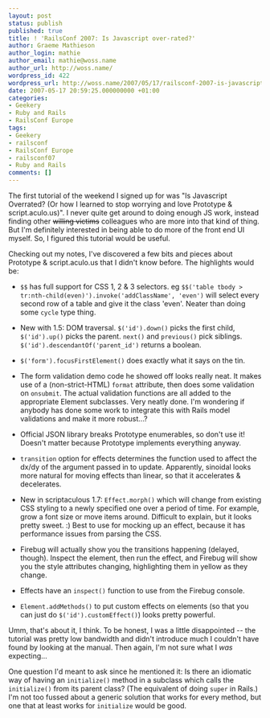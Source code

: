 ```yaml
---
layout: post
status: publish
published: true
title: ! 'RailsConf 2007: Is Javascript over-rated?'
author: Graeme Mathieson
author_login: mathie
author_email: mathie@woss.name
author_url: http://woss.name/
wordpress_id: 422
wordpress_url: http://woss.name/2007/05/17/railsconf-2007-is-javascript-over-rated/
date: 2007-05-17 20:59:25.000000000 +01:00
categories:
- Geekery
- Ruby and Rails
- RailsConf Europe
tags:
- Geekery
- railsconf
- RailsConf Europe
- railsconf07
- Ruby and Rails
comments: []
---
```

The first tutorial of the weekend I signed up for was "Is Javascript Overrated? (Or how I learned to stop worrying and love Prototype & script.aculo.us)".  I never quite get around to doing enough JS work, instead finding other <del>willing victims</del> colleagues who are more into that kind of thing.  But I'm definitely interested in being able to do more of the front end UI myself.  So, I figured this tutorial would be useful.

Checking out my notes, I've discovered a few bits and pieces about Prototype & script.aculo.us that I didn't know before.  The highlights would be:

* `$$` has full support for CSS 1, 2 & 3 selectors. eg `$$('table tbody > tr:nth-child(even)').invoke('addClassName', 'even')` will select every second row of a table and give it the class 'even'. Neater than doing some `cycle` type thing.

* New with 1.5: DOM traversal. `$('id').down()` picks the first child, `$('id').up()` picks the parent. `next()` and `previous()` pick siblings. `$('id').descendantOf('parent_id')` returns a boolean.

* `$('form').focusFirstElement()` does exactly what it says on the tin.

* The form validation demo code he showed off looks really neat.  It makes use of a (non-strict-HTML) `format` attribute, then does some validation on `onsubmit`.  The actual validation functions are all added to the appropriate Element subclasses.  Very neatly done.  I'm wondering if anybody has done some work to integrate this with Rails model validations and make it more robust...?

* Official JSON library breaks Prototype enumerables, so don't use it! Doesn't matter because Prototype implements everything anyway.

* `transition` option for effects determines the function used to affect the dx/dy of the argument passed in to update. Apparently, sinoidal looks more natural for moving effects than linear, so that it accelerates & decelerates.

* New in scriptaculous 1.7: `Effect.morph()` which will change from existing CSS styling to a newly specified one over a period of time. For example, grow a font size or move items around. Difficult to explain, but it looks pretty sweet. :) Best to use for mocking up an effect, because it has performance issues from parsing the CSS.

* Firebug will actually show you the transitions happening (delayed, though). Inspect the element, then run the effect, and Firebug will show you the style attributes changing, highlighting them in yellow as they change.

* Effects have an `inspect()` function to use from the Firebug console.

* `Element.addMethods()` to put custom effects on elements (so that you can just do `$('id').customEffect()`) looks pretty powerful.

Umm, that's about it, I think.  To be honest, I was a little disappointed -- the tutorial was pretty low bandwidth and didn't introduce much I couldn't have found by looking at the manual.  Then again, I'm not sure what I *was* expecting...

One question I'd meant to ask since he mentioned it: Is there an idiomatic way of having an `initialize()` method in a subclass which calls the `initialize()` from its parent class? (The equivalent of doing `super` in Rails.)  I'm not too fussed about a generic solution that works for every method, but one that at least works for `initialize` would be good.
